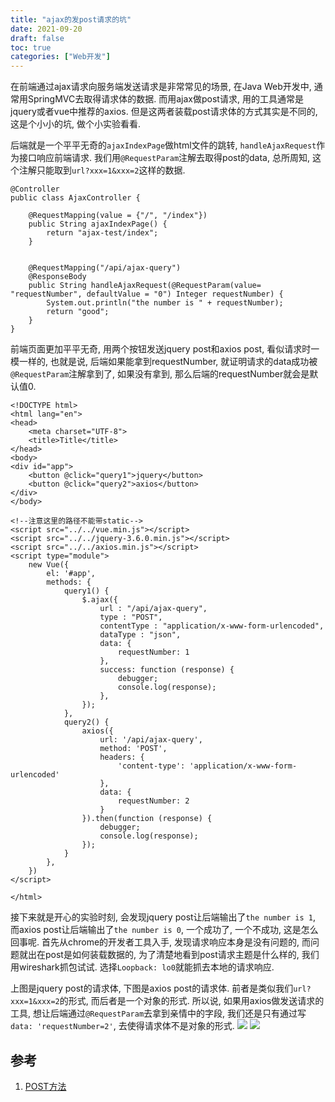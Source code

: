 ```yaml
---
title: "ajax的发post请求的坑"
date: 2021-09-20
draft: false
toc: true
categories: ["Web开发"]
---
```


在前端通过ajax请求向服务端发送请求是非常常见的场景, 在Java Web开发中, 通常用SpringMVC去取得请求体的数据. 而用ajax做post请求, 用的工具通常是jquery或者vue中推荐的axios. 但是这两者装载post请求体的方式其实是不同的, 这是个小小的坑, 做个小实验看看.

后端就是一个平平无奇的`ajaxIndexPage`做html文件的跳转, `handleAjaxRequest`作为接口响应前端请求. 我们用`@RequestParam`注解去取得post的data, 总所周知, 这个注解只能取到`url?xxx=1&xxx=2`这样的数据.
```
@Controller
public class AjaxController {

    @RequestMapping(value = {"/", "/index"})
    public String ajaxIndexPage() {
        return "ajax-test/index";
    }


    @RequestMapping("/api/ajax-query")
    @ResponseBody
    public String handleAjaxRequest(@RequestParam(value= "requestNumber", defaultValue = "0") Integer requestNumber) {
        System.out.println("the number is " + requestNumber);
        return "good";
    }
}
```

前端页面更加平平无奇, 用两个按钮发送jquery post和axios post, 看似请求时一模一样的, 也就是说, 后端如果能拿到requestNumber, 就证明请求的data成功被`@RequestParam`注解拿到了, 如果没有拿到, 那么后端的requestNumber就会是默认值0.
```
<!DOCTYPE html>
<html lang="en">
<head>
    <meta charset="UTF-8">
    <title>Title</title>
</head>
<body>
<div id="app">
    <button @click="query1">jquery</button>
    <button @click="query2">axios</button>
</div>
</body>

<!--注意这里的路径不能带static-->
<script src="../../vue.min.js"></script>
<script src="../../jquery-3.6.0.min.js"></script>
<script src="../../axios.min.js"></script>
<script type="module">
    new Vue({
        el: '#app',
        methods: {
            query1() {
                $.ajax({
                    url : "/api/ajax-query",
                    type : "POST",
                    contentType : "application/x-www-form-urlencoded",
                    dataType : "json",
                    data: {
                        requestNumber: 1
                    },
                    success: function (response) {
                        debugger;
                        console.log(response);
                    },
                });
            },
            query2() {
                axios({
                    url: '/api/ajax-query',
                    method: 'POST',
                    headers: {
                        'content-type': 'application/x-www-form-urlencoded'
                    },
                    data: {
                        requestNumber: 2
                    }
                }).then(function (response) {
                    debugger;
                    console.log(response);
                });
            }
        },
    })
</script>

</html>
```

接下来就是开心的实验时刻, 会发现jquery post让后端输出了`the number is 1`, 而axios post让后端输出了`the number is 0`, 一个成功了, 一个不成功, 这是怎么回事呢. 首先从chrome的开发者工具入手, 发现请求响应本身是没有问题的, 而问题就出在post是如何装载数据的, 为了清楚地看到post请求主题是什么样的, 我们用wireshark抓包试试. 选择`Loopback: lo0`就能抓去本地的请求响应. 

上图是jquery post的请求体, 下图是axios post的请求体. 前者是类似我们`url?xxx=1&xxx=2`的形式, 而后者是一个对象的形式. 所以说, 如果用axios做发送请求的工具, 想让后端通过`@RequestParam`去拿到亲情中的字段, 我们还是只有通过写`data: 'requestNumber=2'`, 去使得请求体不是对象的形式.
![](/63_1.png)
![](/63_2.png)

## 参考
1. [POST方法](https://developer.mozilla.org/zh-CN/docs/Web/HTTP/Methods/POST)
